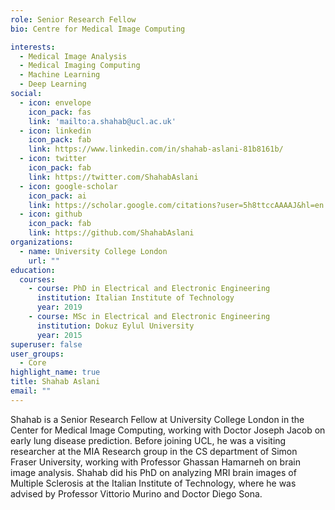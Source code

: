 ```yaml
---
role: Senior Research Fellow
bio: Centre for Medical Image Computing

interests:
  - Medical Image Analysis
  - Medical Imaging Computing
  - Machine Learning
  - Deep Learning
social:
  - icon: envelope
    icon_pack: fas
    link: 'mailto:a.shahab@ucl.ac.uk'
  - icon: linkedin
    icon_pack: fab
    link: https://www.linkedin.com/in/shahab-aslani-81b8161b/
  - icon: twitter
    icon_pack: fab
    link: https://twitter.com/ShahabAslani
  - icon: google-scholar
    icon_pack: ai
    link: https://scholar.google.com/citations?user=5h8ttccAAAAJ&hl=en
  - icon: github
    icon_pack: fab
    link: https://github.com/ShahabAslani
organizations:
  - name: University College London
    url: ""
education:
  courses:
    - course: PhD in Electrical and Electronic Engineering
      institution: Italian Institute of Technology
      year: 2019
    - course: MSc in Electrical and Electronic Engineering
      institution: Dokuz Eylul University
      year: 2015
superuser: false
user_groups:
  - Core
highlight_name: true
title: Shahab Aslani
email: ""
---
```


Shahab is a Senior Research Fellow at University College London in the Center for Medical Image Computing, working with Doctor Joseph Jacob on early lung disease prediction.
Before joining UCL, he was a visiting researcher at the MIA Research group in the CS department of Simon Fraser University, working with Professor Ghassan Hamarneh on brain image analysis.
Shahab did his PhD on analyzing MRI brain images of Multiple Sclerosis at the Italian Institute of Technology, where he was advised by Professor Vittorio Murino and Doctor Diego Sona.
